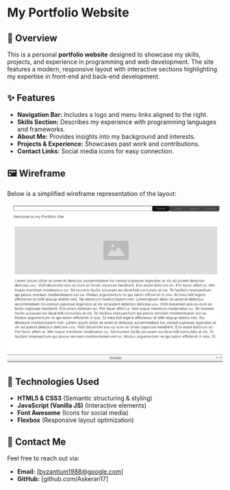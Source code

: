 # My Portfolio Website

## 🌟 Overview
This is a personal **portfolio website** designed to showcase my skills, projects, and experience in programming and web development. The site features a modern, responsive layout with interactive sections highlighting my expertise in front-end and back-end development.

## ✨ Features
- **Navigation Bar:** Includes a logo and menu links aligned to the right.
- **Skills Section:** Describes my experience with programming languages and frameworks.
- **About Me:** Provides insights into my background and interests.
- **Projects & Experience:** Showcases past work and contributions.
- **Contact Links:** Social media icons for easy connection.

## 🖼️ Wireframe
Below is a simplified wireframe representation of the layout:

![image](wireframe.png)


## 🚀 Technologies Used
- **HTML5 & CSS3** (Semantic structuring & styling)
- **JavaScript (Vanilla JS)** (Interactive elements)
- **Font Awesome** (Icons for social media)
- **Flexbox** (Responsive layout optimization)

## 📩 Contact Me
Feel free to reach out via:
- **Email:** [byzantium1988@google.com]
- **GitHub:** [github.com/Askeran17]

